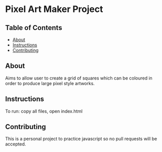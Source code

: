 # Pixel Art Maker Project

## Table of Contents

* [About](#About)
* [Instructions](#instructions)
* [Contributing](#contributing)

## About
Aims to allow user to create a grid of squares which can be coloured in order to produce large pixel style artworks.

## Instructions
To run: copy all files, open index.html

## Contributing
This is a personal project to practice javascript so no pull requests will be accepted. 

